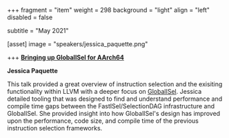 +++
fragment = "item"
weight = 298
background = "light"
align = "left"
disabled = false

subtitle = "May 2021"

[asset]
  image = "speakers/jessica_paquette.png"

+++
[**Bringing up GlobalISel for AArch64**](https://www.meetup.com/meetup-group-ifwtlvwd/events/277880067/)

**Jessica Paquette**

This talk provided a great overview of instruction selection and the exisiting functionality within LLVM with a deeper focus on [GlobalISel](https://llvm.org/docs/GlobalISel/index.html). Jessica detailed tooling that was designed to find and understand performance and compile time gaps between the FastISel/SelectionDAG infrastructure and GlobalISel. She provided insight into how GlobalISel's design has improved upon the performance, code size, and compile time of the previous instruction selection frameworks.


